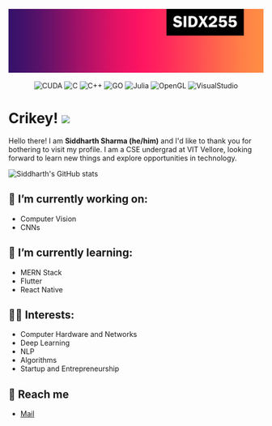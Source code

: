 [![Header](https://github.com/sidx255/sidx255/blob/main/header_picture.jpg? "Header")](https://github.com/sidx255/sidx255/blob/main/header_picture.jpg)

<p align='center'>
  <img alt="CUDA" height="30px" src="https://api.iconify.design/vscode-icons:file-type-cuda.svg"/>
  <img alt="C" height="30px" src="https://api.iconify.design/logos:c.svg" />
  <img alt="C++" height="30px" src="https://api.iconify.design/logos:c-plusplus.svg" />
  <img alt="GO" height="30px" src="https://api.iconify.design/logos:go.svg" />
  <img alt="Julia" height="30px" src="https://api.iconify.design/vscode-icons:file-type-julia.svg" />
  <img alt="OpenGL" height="30px" src="https://api.iconify.design/logos:opengl.svg" />
  <img alt="VisualStudio" height="30px" src="https://api.iconify.design/logos:visual-studio.svg" />
 
</p>

# Crikey! <img src="https://raw.githubusercontent.com/MartinHeinz/MartinHeinz/master/wave.gif" width="30px">


Hello there! I am **Siddharth Sharma (he/him)** and I'd like to thank you for bothering to visit my profile. I am a CSE undergrad at VIT Vellore, looking forward to learn new things and explore opportunities in technology.


![Siddharth's GitHub stats](https://github-readme-stats.vercel.app/api?username=sidx255&theme=synthwave&show_icons=true&count_private=true&hide=issues)

## 🔭 I’m currently working on: 
- Computer Vision
- CNNs

## 🌱 I’m currently learning: 
- MERN Stack
- Flutter
- React Native

## 👨‍💻 Interests:
- Computer Hardware and Networks
- Deep Learning
- NLP
- Algorithms
- Startup and Entrepreneurship

## :speech_balloon:	 Reach me
- [Mail](mailto:siddharth255@outlook.com?subject=[GitHub]%20Source%20Han%20Sans)


